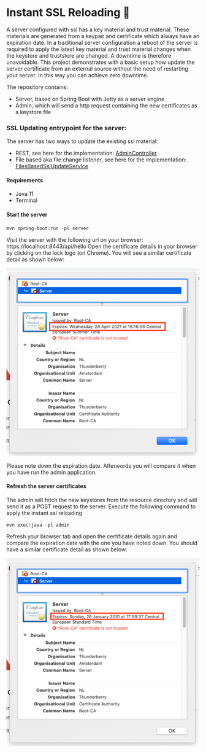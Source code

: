 # Instant SSL Reloading 🔐
A server configured with ssl has a key material and trust material. These materials are generated from a keypair and certificate which always have an expiration date.
In a traditional server configuration a reboot of the server is required to apply the latest key material and trust material changes when the keystore and truststore are changed.
A downtime is therefore unavoidable. This project demonstrates with a basic setup how update the server certificate from an external source without the need of restarting your server. In this way you can achieve zero downtime.

The repository contains:
 - Server, based on Spring Boot with Jetty as a server engine
 - Admin, which will send a http request containing the new certificates as a keystore file

### SSL Updating entrypoint for the server:
The server has two ways to update the existing ssl material:
 - REST, see here for the implementation: [AdminController](server/src/main/java/nl/altindag/server/controller/AdminController.java)
 - File based aka file change listener, see here for the implementation: [FilesBasedSslUpdateService](server/src/main/java/nl/altindag/server/service/FileBasedSslUpdateService.java)

#### Requirements
 - Java 11
 - Terminal

#### Start the server
```
mvn spring-boot:run -pl server
```
Visit the server with the following url on your browser: https://localhost:8443/api/hello
Open the certificate details in your browser by clicking on the lock logo (on Chrome). You will see a similar certificate detail as shown below:

![alt text](https://github.com/Hakky54/java-tutorials/blob/main/instant-server-ssl-reloading/images/before-reloading.png?raw=true)

Please note down the expiration date. Afterwords you will compare it when you have run the admin application.

#### Refresh the server certificates
The admin will fetch the new keystores from the resource directory and will send it as a POST request to the server.
Execute the following command to apply the instant ssl reloading
```
mvn exec:java -pl admin
```
Refresh your browser tab and open the certificate details again and compare the expiration date with the one you have noted down.
You should have a similar certificate detail as shown below:

![alt text](https://github.com/Hakky54/java-tutorials/blob/main/instant-server-ssl-reloading/images/after-reloading.png?raw=true)